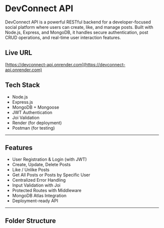 # DevConnect API

DevConnect API is a powerful RESTful backend for a developer-focused social platform where users can create, like, and manage posts. Built with Node.js, Express, and MongoDB, it handles secure authentication, post CRUD operations, and real-time user interaction features.

##  Live URL

[https://devconnect-api.onrender.com](https://devconnect-api.onrender.com)

##  Tech Stack

- Node.js
- Express.js
- MongoDB + Mongoose
- JWT Authentication
- Joi Validation
- Render (for deployment)
- Postman (for testing)

---

## Features

-  User Registration & Login (with JWT)
-  Create, Update, Delete Posts
-  Like / Unlike Posts
-  Get All Posts or Posts by Specific User
-  Centralized Error Handling
-  Input Validation with Joi
-  Protected Routes with Middleware
-  MongoDB Atlas Integration
-  Deployment-ready API

---

##  Folder Structure
